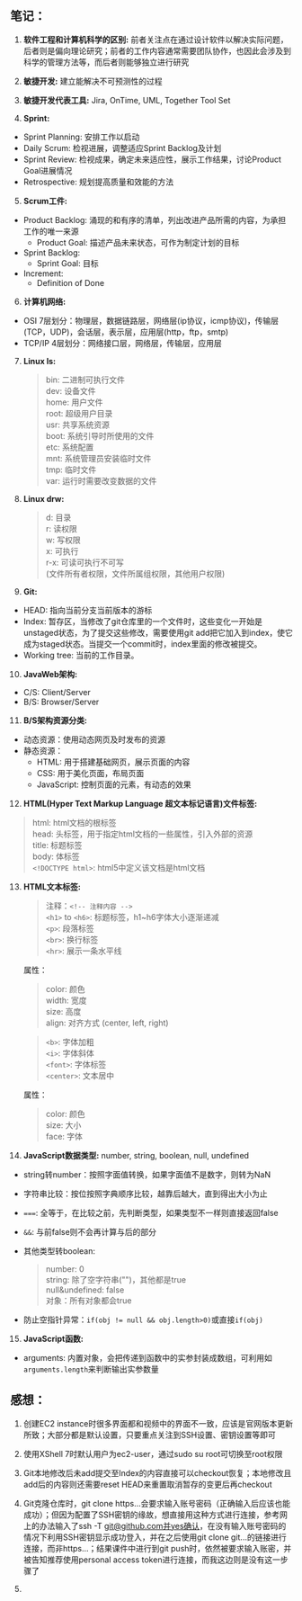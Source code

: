 ## 笔记：

1. **软件工程和计算机科学的区别:** 前者关注点在通过设计软件以解决实际问题，后者则是偏向理论研究；前者的工作内容通常需要团队协作，也因此会涉及到科学的管理方法等，而后者则能够独立进行研究

2. **敏捷开发:** 建立能解决不可预测性的过程

3. **敏捷开发代表工具:** Jira, OnTime, UML, Together Tool Set

4. **Sprint:**
* Sprint Planning: 安排工作以启动
* Daily Scrum: 检视进展，调整适应Sprint Backlog及计划
* Sprint Review: 检视成果，确定未来适应性，展示工作结果，讨论Product Goal进展情况
* Retrospective: 规划提高质量和效能的方法

5. **Scrum工件:**
* Product Backlog: 涌现的和有序的清单，列出改进产品所需的内容，为承担工作的唯一来源
  * Product Goal: 描述产品未来状态，可作为制定计划的目标
* Sprint Backlog: 
  * Sprint Goal: 目标
* Increment:
  * Definition of Done

6. **计算机网络:**
* OSI 7层划分：物理层，数据链路层，网络层(ip协议，icmp协议)，传输层(TCP，UDP)，会话层，表示层，应用层(http，ftp，smtp)
* TCP/IP 4层划分：网络接口层，网络层，传输层，应用层

7. **Linux ls:**
    > bin: 二进制可执行文件 \
	dev: 设备文件 \
	home: 用户文件 \
	root: 超级用户目录 \
	usr: 共享系统资源 \
	boot: 系统引导时所使用的文件 \
	etc: 系统配置 \
	mnt: 系统管理员安装临时文件 \
	tmp: 临时文件 \
	var: 运行时需要改变数据的文件

8. **Linux drw:**
	> d: 目录 \
	r: 读权限 \
	w: 写权限 \
	x: 可执行 \
	r-x: 可读可执行不可写 \
	(文件所有者权限，文件所属组权限，其他用户权限)

9. **Git:**
* HEAD: 指向当前分支当前版本的游标
* Index: 暂存区，当修改了git仓库里的一个文件时，这些变化一开始是unstaged状态，为了提交这些修改，需要使用git add把它加入到index，使它成为staged状态。当提交一个commit时，index里面的修改被提交。
* Working tree: 当前的工作目录。

10. **JavaWeb架构:**
* C/S: Client/Server
* B/S: Browser/Server

11. **B/S架构资源分类:**
* 动态资源：使用动态网页及时发布的资源
* 静态资源：
  * HTML: 用于搭建基础网页，展示页面的内容
  * CSS: 用于美化页面，布局页面
  * JavaScript: 控制页面的元素，有动态的效果

12. **HTML(Hyper Text Markup Language 超文本标记语言)文件标签:**
  > html: html文档的根标签 \
	head: 头标签，用于指定html文档的一些属性，引入外部的资源 \
	title: 标题标签 \
	body: 体标签 \
	`<!DOCTYPE html>`: html5中定义该文档是html文档

13. **HTML文本标签:**
	> 注释：`<!-- 注释内容 -->` \
	`<h1>` to `<h6>`: 标题标签，h1~h6字体大小逐渐递减 \
	`<p>`: 段落标签 \
	`<br>`: 换行标签 \
	`<hr>`: 展示一条水平线

	属性：
	> color: 颜色 \
	width: 宽度 \
	size: 高度 \
	align: 对齐方式 (center, left, right)
	
	> `<b>`: 字体加粗 \
	`<i>`: 字体斜体 \
	`<font>`: 字体标签 \
	`<center>`: 文本居中

	属性：
	> color: 颜色 \
	size: 大小 \
	face: 字体
 
14. **JavaScript数据类型:** number, string, boolean, null, undefined
* string转number：按照字面值转换，如果字面值不是数字，则转为NaN
* 字符串比较：按位按照字典顺序比较，越靠后越大，直到得出大小为止
* `===`: 全等于，在比较之前，先判断类型，如果类型不一样则直接返回false
* `&&`: 与前false则不会再计算与后的部分
	
* 其他类型转boolean:
  	> number: 0 \
		string: 除了空字符串("")，其他都是true \
		null&undefined: false \
		对象：所有对象都会true
	
* 防止空指针异常：`if(obj != null && obj.length>0)`或直接`if(obj)`

15. **JavaScript函数:**
* arguments: 内置对象，会把传递到函数中的实参封装成数组，可利用如`arguments.length`来判断输出实参数量

## 感想：

1. 创建EC2 instance时很多界面都和视频中的界面不一致，应该是官网版本更新所致；大部分都是默认设置，只要重点关注到SSH设置、密钥设置等即可

2. 使用XShell 7时默认用户为ec2-user，通过sudo su root可切换至root权限

3. Git本地修改后未add提交至Index的内容直接可以checkout恢复；本地修改且add后的内容则还需要reset HEAD来重置取消暂存的变更后再checkout

4. Git克隆仓库时，git clone https...会要求输入账号密码（正确输入后应该也能成功）；但因为配置了SSH密钥的缘故，想直接用这种方式进行连接，参考网上的办法输入了ssh -T git@github.com并yes确认，在没有输入账号密码的情况下利用SSH密钥显示成功登入，并在之后使用git clone git...的链接进行连接，而非https...；结果课件中进行到git push时，依然被要求输入账密，并被告知推荐使用personal access token进行连接，而我这边则是没有这一步骤了

5. 
